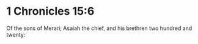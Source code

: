 # 1 Chronicles 15:6

Of the sons of Merari; Asaiah the chief, and his brethren two hundred and twenty: